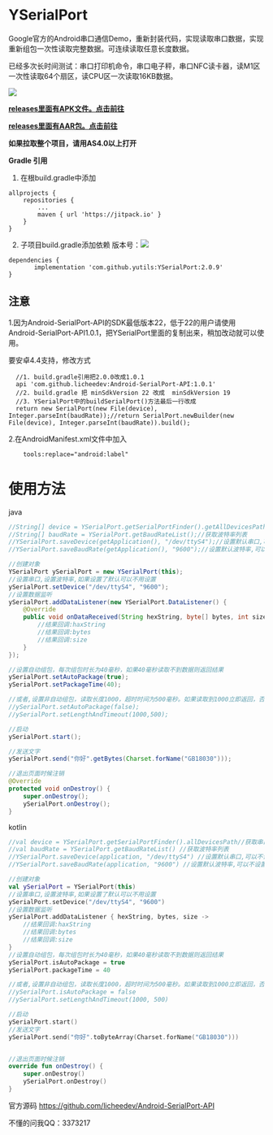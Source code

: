 # YSerialPort

Google官方的Android串口通信Demo，重新封装代码，实现读取串口数据，实现重新组包一次性读取完整数据。可连续读取任意长度数据。

已经多次长时间测试：串口打印机命令，串口电子秤，串口NFC读卡器，读M1区一次性读取64个扇区，读CPU区一次读取16KB数据。

[![](https://jitpack.io/v/yutils/YSerialPort.svg)](https://jitpack.io/#yutils/YSerialPort)

**[releases里面有APK文件。点击前往](https://github.com/yutils/YSerialPort/releases)**

**[releases里面有AAR包。点击前往](https://github.com/yutils/YSerialPort/releases)**


**如果拉取整个项目，请用AS4.0以上打开**

**Gradle 引用**
1. 在根build.gradle中添加
```
allprojects {
    repositories {
        ...
        maven { url 'https://jitpack.io' }
    }
}
```

2. 子项目build.gradle添加依赖   版本号：[![](https://jitpack.io/v/yutils/YSerialPort.svg)](https://jitpack.io/#yutils/YSerialPort)
```
dependencies {
       implementation 'com.github.yutils:YSerialPort:2.0.9'
}
```

## 注意

1.因为Android-SerialPort-API的SDK最低版本22，低于22的用户请使用Android-SerialPort-API1.0.1，把YSerialPort里面的复制出来，稍加改动就可以使用。

  要安卓4.4支持，修改方式

```
  //1. build.gradle引用把2.0.0改成1.0.1
  api 'com.github.licheedev:Android-SerialPort-API:1.0.1'
  //2. build.gradle 把 minSdkVersion 22 改成  minSdkVersion 19
  //3. YSerialPort中的buildSerialPort()方法最后一行改成
  return new SerialPort(new File(device), Integer.parseInt(baudRate));//return SerialPort.newBuilder(new File(device), Integer.parseInt(baudRate)).build();
```

2.在AndroidManifest.xml文件中加入

```
    tools:replace="android:label"
```

# 使用方法

java

```java
//String[] device = YSerialPort.getSerialPortFinder().getAllDevicesPath();//获取串口列表
//String[] baudRate = YSerialPort.getBaudRateList();//获取波特率列表
//YSerialPort.saveDevice(getApplication(), "/dev/ttyS4");//设置默认串口,可以不设置
//YSerialPort.saveBaudRate(getApplication(), "9600");//设置默认波特率,可以不设置

//创建对象
YSerialPort ySerialPort = new YSerialPort(this);
//设置串口,设置波特率,如果设置了默认可以不用设置
ySerialPort.setDevice("/dev/ttyS4", "9600");
//设置数据监听
ySerialPort.addDataListener(new YSerialPort.DataListener() {
    @Override
    public void onDataReceived(String hexString, byte[] bytes, int size) {
        //结果回调:haxString
        //结果回调:bytes
        //结果回调:size
    }
});

//设置自动组包，每次组包时长为40毫秒，如果40毫秒读取不到数据则返回结果
ySerialPort.setAutoPackage(true);
ySerialPort.setPackageTime(40);

//或者,设置非自动组包，读取长度1000，超时时间为500毫秒。如果读取到1000立即返回，否则直到读取到超时为止
//ySerialPort.setAutoPackage(false);
//ySerialPort.setLengthAndTimeout(1000,500);

//启动
ySerialPort.start();

//发送文字
ySerialPort.send("你好".getBytes(Charset.forName("GB18030")));

//退出页面时候注销
@Override
protected void onDestroy() {
    super.onDestroy();
    ySerialPort.onDestroy();
}

```

kotlin
```kotlin
//val device = YSerialPort.getSerialPortFinder().allDevicesPath//获取串口列表
//val baudRate = YSerialPort.getBaudRateList() //获取波特率列表
//YSerialPort.saveDevice(application, "/dev/ttyS4") //设置默认串口,可以不设置
//YSerialPort.saveBaudRate(application, "9600") //设置默认波特率,可以不设置

//创建对象
val ySerialPort = YSerialPort(this)
//设置串口,设置波特率,如果设置了默认可以不用设置
ySerialPort.setDevice("/dev/ttyS4", "9600")
//设置数据监听
ySerialPort.addDataListener { hexString, bytes, size ->
    //结果回调:haxString
    //结果回调:bytes
    //结果回调:size
}
//设置自动组包，每次组包时长为40毫秒，如果40毫秒读取不到数据则返回结果
ySerialPort.isAutoPackage = true
ySerialPort.packageTime = 40

//或者,设置非自动组包，读取长度1000，超时时间为500毫秒。如果读取到1000立即返回，否则直到读取到超时为止
//ySerialPort.isAutoPackage = false
//ySerialPort.setLengthAndTimeout(1000, 500)

//启动
ySerialPort.start()
//发送文字
ySerialPort.send("你好".toByteArray(Charset.forName("GB18030")))


//退出页面时候注销
override fun onDestroy() {
    super.onDestroy()
    ySerialPort.onDestroy()
}
```
官方源码 https://github.com/licheedev/Android-SerialPort-API

不懂的问我QQ：3373217
